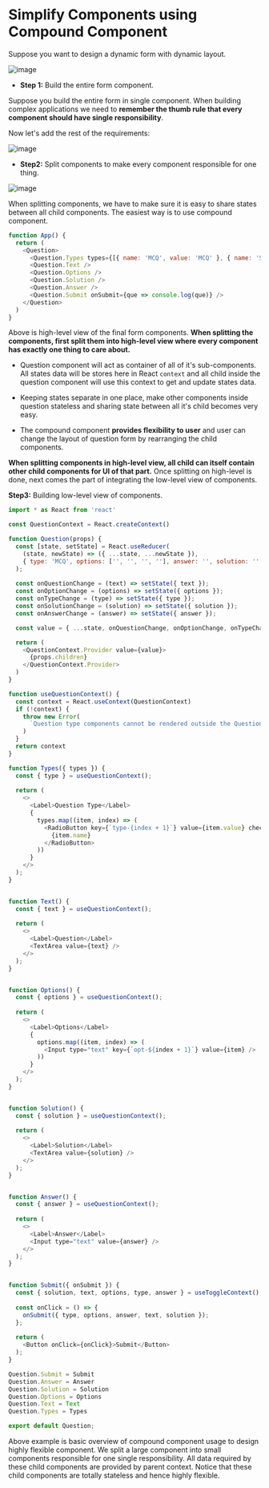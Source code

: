 # Simplify Components using Compound Component

Suppose you want to design a dynamic form with dynamic layout.

![image](https://user-images.githubusercontent.com/28493237/147811574-39c4c60b-b628-4c09-852d-fda69a55db4c.png)

* **Step 1:** Build the entire form component.

Suppose you build the entire form in single component. When building complex applications we need to **remember the thumb rule that every component should have single responsibility**.

Now let's add the rest of the requirements:

![image](https://user-images.githubusercontent.com/28493237/147811687-4752c27a-6844-4b14-af62-e91234cd0f94.png)

* **Step2:** Split components to make every component responsible for one thing.

![image](https://user-images.githubusercontent.com/28493237/147812476-ae0bbcea-7c36-4715-8598-87ddb843239d.png)

When splitting components, we have to make sure it is easy to share states between all child components. The easiest way is to use compound component.

```js
function App() {
  return (
    <Question>
      <Question.Types types={[{ name: 'MCQ', value: 'MCQ' }, { name: 'SAQ', value: 'SAQ' }, { name: 'LAQ', value: 'LAQ' }]} />
      <Question.Text />
      <Question.Options />
      <Question.Solution />
      <Question.Answer />
      <Question.Submit onSubmit={que => console.log(que)} />
    </Question>
  )
}
```

Above is high-level view of the final form components. **When splitting the components, first split them into high-level view where every component has exactly one thing to care about.**

* Question component will act as container of all of it's sub-components. All states data will be stores here in React ```context``` and all child inside the
question component will use this context to get and update states data.

* Keeping states separate in one place, make other components inside question stateless and sharing state between all it's child becomes very easy.

* The compound component **provides flexibility to user** and user can change the layout of question form by rearranging the child components.

**When splitting components in high-level view, all child can itself contain other child components for UI of that part.**
Once splitting on high-level is done, next comes the part of integrating the low-level view of components.

**Step3:** Building low-level view of components.

```js
import * as React from 'react'

const QuestionContext = React.createContext()

function Question(props) {
  const [state, setState] = React.useReducer(
    (state, newState) => ({ ...state, ...newState }),
    { type: 'MCQ', options: ['', '', '', ''], answer: '', solution: '', text: '' }
  );
  
  const onQuestionChange = (text) => setState({ text });
  const onOptionChange = (options) => setState({ options });
  const onTypeChange = (type) => setState({ type });
  const onSolutionChange = (solution) => setState({ solution });
  const onAnswerChange = (answer) => setState({ answer });

  const value = { ...state, onQuestionChange, onOptionChange, onTypeChange, onSolutionChange, onAnswerChange };

  return (
    <QuestionContext.Provider value={value}>
      {props.children}
    </QuestionContext.Provider>
  )
}

function useQuestionContext() {
  const context = React.useContext(QuestionContext)
  if (!context) {
    throw new Error(
      `Question type components cannot be rendered outside the Question component`,
    )
  }
  return context
}

function Types({ types }) {
  const { type } = useQuestionContext();
  
  return (
    <>
      <Label>Question Type</Label>
      {
        types.map((item, index) => (
          <RadioButton key={`type-{index + 1}`} value={item.value} checked={type === item.value}>
            {item.name}
          </RadioButton>
        ))
      }
    </>
  );
}


function Text() {
  const { text } = useQuestionContext();
  
  return (
    <>
      <Label>Question</Label>
      <TextArea value={text} />
    </>
  );
}


function Options() {
  const { options } = useQuestionContext();
  
  return (
    <>
      <Label>Options</Label>
      {
        options.map((item, index) => (
          <Input type="text" key={`opt-${index + 1}`} value={item} />
        ))
      }
    </>
  );
}


function Solution() {
  const { solution } = useQuestionContext();
  
  return (
    <>
      <Label>Solution</Label>
      <TextArea value={solution} />
    </>
  );
}


function Answer() {
  const { answer } = useQuestionContext();
  
  return (
    <>
      <Label>Answer</Label>
      <Input type="text" value={answer} />
    </>
  );
}


function Submit({ onSubmit }) {
  const { solution, text, options, type, answer } = useToggleContext();
  
  const onClick = () => {
    onSubmit({ type, options, answer, text, solution });
  };
  
  return (
    <Button onClick={onClick}>Submit</Button>
  );
}

Question.Submit = Submit
Question.Answer = Answer
Question.Solution = Solution
Question.Options = Options
Question.Text = Text
Question.Types = Types

export default Question;
```

Above example is basic overview of compound component usage to design highly flexible component. We split a large component into small components responsible for one single responsibility.
All data required by these child components are provided by parent context. Notice that these child components are totally stateless and hence highly flexible.
